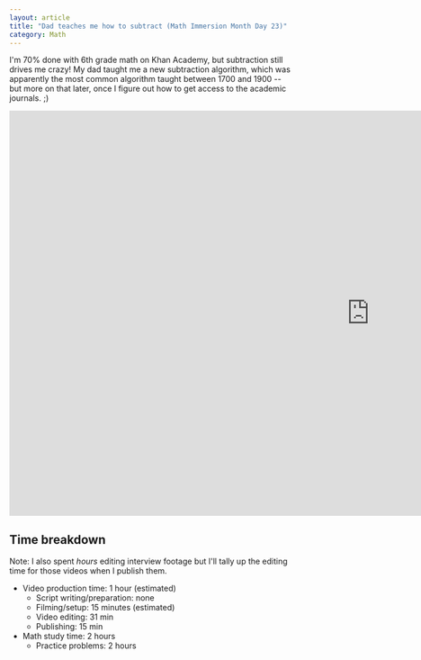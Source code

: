 ```yaml
---
layout: article
title: "Dad teaches me how to subtract (Math Immersion Month Day 23)"
category: Math
---
```


I'm 70% done with 6th grade math on Khan Academy, but subtraction still drives me crazy! My dad taught me a new subtraction algorithm, which was apparently the most common algorithm taught between 1700 and 1900 -- but more on that later, once I figure out how to get access to the academic journals. ;)

<iframe width="1280" height="720" src="https://www.youtube.com/embed/S7hJzHbsYBo" frameborder="0" allowfullscreen></iframe>

## Time breakdown
Note: I also spent *hours* editing interview footage but I'll tally up the editing time for those videos when I publish them.

- Video production time: 1 hour (estimated)
  - Script writing/preparation: none
  - Filming/setup: 15 minutes (estimated)
  - Video editing: 31 min
  - Publishing: 15 min
- Math study time: 2 hours
  - Practice problems: 2 hours